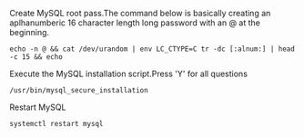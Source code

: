 Create MySQL root pass.The command below is basically creating an aplhanumberic 16 character length long password with an @ at the beginning.
```
echo -n @ && cat /dev/urandom | env LC_CTYPE=C tr -dc [:alnum:] | head -c 15 && echo
```
Execute the MySQL installation script.Press 'Y' for all questions
```
/usr/bin/mysql_secure_installation
```
Restart MySQL
```
systemctl restart mysql
```

